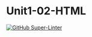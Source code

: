 # Unit1-02-HTML

[![GitHub Super-Linter](https://github.com/HackerMan888/Unit1-02-HTML/workflows/Lint%20Code%20Base/badge.svg)](https://github.com/marketplace/actions/super-linter)
